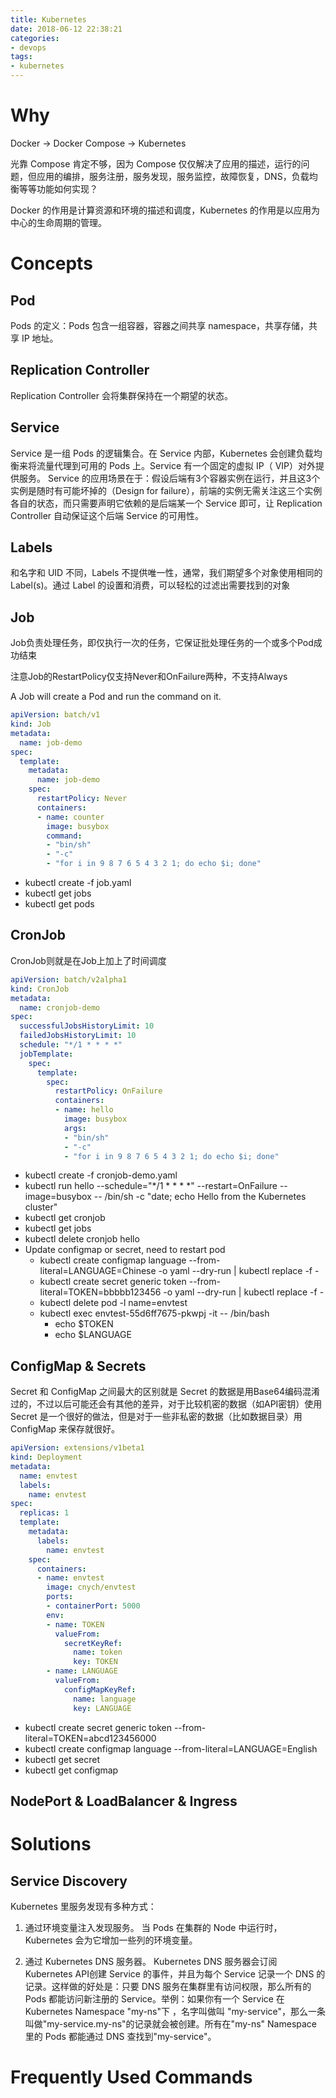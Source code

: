```yaml
---
title: Kubernetes
date: 2018-06-12 22:38:21
categories:
- devops
tags:
- kubernetes
---
```

# Why

Docker -> Docker Compose -> Kubernetes

光靠 Compose 肯定不够，因为 Compose 仅仅解决了应用的描述，运行的问题，但应用的编排，服务注册，服务发现，服务监控，故障恢复，DNS，负载均衡等等功能如何实现？ 

Docker 的作用是计算资源和环境的描述和调度，Kubernetes 的作用是以应用为中心的生命周期的管理。

<!-- more -->

# Concepts

## Pod
Pods 的定义：Pods 包含一组容器，容器之间共享 namespace，共享存储，共享 IP 地址。

## Replication Controller
Replication Controller 会将集群保持在一个期望的状态。

## Service
Service 是一组 Pods 的逻辑集合。在 Service 内部，Kubernetes 会创建负载均衡来将流量代理到可用的 Pods 上。Service 有一个固定的虚拟 IP（ VIP）对外提供服务。
Service 的应用场景在于：假设后端有3个容器实例在运行，并且这3个实例是随时有可能坏掉的（Design for failure），前端的实例无需关注这三个实例各自的状态，而只需要声明它依赖的是后端某一个 Service 即可，让 Replication Controller 自动保证这个后端 Service 的可用性。

## Labels
和名字和 UID 不同，Labels 不提供唯一性，通常，我们期望多个对象使用相同的 Label(s)。通过 Label 的设置和消费，可以轻松的过滤出需要找到的对象

## Job
Job负责处理任务，即仅执行一次的任务，它保证批处理任务的一个或多个Pod成功结束

注意Job的RestartPolicy仅支持Never和OnFailure两种，不支持Always

A Job will create a Pod and run the command on it.

``` yaml
apiVersion: batch/v1
kind: Job
metadata:
  name: job-demo
spec:
  template:
    metadata:
      name: job-demo
    spec:
      restartPolicy: Never
      containers:
      - name: counter
        image: busybox
        command:
        - "bin/sh"
        - "-c"
        - "for i in 9 8 7 6 5 4 3 2 1; do echo $i; done"
```

* kubectl create -f job.yaml
* kubectl get jobs
* kubectl get pods

## CronJob
CronJob则就是在Job上加上了时间调度

``` yaml
apiVersion: batch/v2alpha1
kind: CronJob
metadata:
  name: cronjob-demo
spec:
  successfulJobsHistoryLimit: 10
  failedJobsHistoryLimit: 10
  schedule: "*/1 * * * *"
  jobTemplate:
    spec:
      template:
        spec:
          restartPolicy: OnFailure
          containers:
          - name: hello
            image: busybox
            args:
            - "bin/sh"
            - "-c"
            - "for i in 9 8 7 6 5 4 3 2 1; do echo $i; done"
```

* kubectl create -f cronjob-demo.yaml
* kubectl run hello --schedule="*/1 * * * *" --restart=OnFailure --image=busybox -- /bin/sh -c "date; echo Hello from the Kubernetes cluster"
* kubectl get cronjob
* kubectl get jobs
* kubectl delete cronjob hello
* Update configmap or secret, need to restart pod
  * kubectl create configmap language --from-literal=LANGUAGE=Chinese -o yaml --dry-run | kubectl replace -f -
  * kubectl create secret generic token --from-literal=TOKEN=bbbbb123456 -o yaml --dry-run | kubectl replace -f -
  * kubectl delete pod -l name=envtest
  * kubectl exec envtest-55d6ff7675-pkwpj -it -- /bin/bash
    * echo $TOKEN
    * echo $LANGUAGE

## ConfigMap & Secrets
Secret 和 ConfigMap 之间最大的区别就是 Secret 的数据是用Base64编码混淆过的，不过以后可能还会有其他的差异，对于比较机密的数据（如API密钥）使用 Secret 是一个很好的做法，但是对于一些非私密的数据（比如数据目录）用 ConfigMap 来保存就很好。

``` yaml
apiVersion: extensions/v1beta1
kind: Deployment
metadata:
  name: envtest
  labels:
    name: envtest
spec:
  replicas: 1
  template:
    metadata:
      labels:
        name: envtest
    spec:
      containers:
      - name: envtest
        image: cnych/envtest
        ports:
        - containerPort: 5000
        env:
        - name: TOKEN
          valueFrom:
            secretKeyRef:
              name: token
              key: TOKEN
        - name: LANGUAGE
          valueFrom:
            configMapKeyRef:
              name: language
              key: LANGUAGE
```

* kubectl create secret generic token --from-literal=TOKEN=abcd123456000
* kubectl create configmap language --from-literal=LANGUAGE=English
* kubectl get secret
* kubectl get configmap

## NodePort & LoadBalancer & Ingress

# Solutions

## Service Discovery

Kubernetes 里服务发现有多种方式：

1. 通过环境变量注入发现服务。
当 Pods 在集群的 Node 中运行时，Kubernetes 会为它增加一些列的环境变量。

2. 通过 Kubernetes DNS 服务器。
Kubernetes DNS 服务器会订阅 Kubernetes API创建 Service 的事件，并且为每个 Service 记录一个 DNS 的记录。这样做的好处是：只要 DNS 服务在集群里有访问权限，那么所有的 Pods 都能访问新注册的 Service。举例：如果你有一个 Service 在 Kubernetes Namespace "my-ns"下 ，名字叫做叫 "my-service"，那么一条叫做"my-service.my-ns"的记录就会被创建。所有在"my-ns" Namespace 里的 Pods 都能通过 DNS 查找到"my-service"。

# Frequently Used Commands